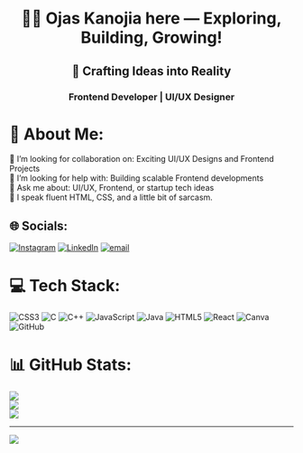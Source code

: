 <h1 align="center">🙋‍♂️ Ojas Kanojia here — Exploring, Building, Growing!</h1>
<h2 align="center">🎨 Crafting Ideas into Reality</h2>
<h3 align="center">Frontend Developer | UI/UX Designer</h3>

# 🚀 About Me:
👯 I’m looking for collaboration on: Exciting UI/UX Designs and Frontend Projects<br>🤝 I’m looking for help with: Building scalable Frontend developments<br>💬 Ask me about: UI/UX, Frontend, or startup tech ideas<br>🎨 I speak fluent HTML, CSS, and a little bit of sarcasm.


## 🌐 Socials:
[![Instagram](https://img.shields.io/badge/Instagram-%23E4405F.svg?logo=Instagram&logoColor=white)](https://instagram.com/www.instagram.com/ok_ojas_14?igsh=MWtvaGtybW12anUxYw==) [![LinkedIn](https://img.shields.io/badge/LinkedIn-%230077B5.svg?logo=linkedin&logoColor=white)](https://linkedin.com/in/www.linkedin.com/in/ojas-kanojia-a30563356/) [![email](https://img.shields.io/badge/Email-D14836?logo=gmail&logoColor=white)](mailto:ojaskanojia299@gmail.com) 

# 💻 Tech Stack:
![CSS3](https://img.shields.io/badge/css3-%231572B6.svg?style=flat&logo=css3&logoColor=white) ![C](https://img.shields.io/badge/c-%2300599C.svg?style=flat&logo=c&logoColor=white) ![C++](https://img.shields.io/badge/c++-%2300599C.svg?style=flat&logo=c%2B%2B&logoColor=white) ![JavaScript](https://img.shields.io/badge/javascript-%23323330.svg?style=flat&logo=javascript&logoColor=%23F7DF1E) ![Java](https://img.shields.io/badge/java-%23ED8B00.svg?style=flat&logo=openjdk&logoColor=white) ![HTML5](https://img.shields.io/badge/html5-%23E34F26.svg?style=flat&logo=html5&logoColor=white) ![React](https://img.shields.io/badge/react-%2320232a.svg?style=flat&logo=react&logoColor=%2361DAFB) ![Canva](https://img.shields.io/badge/Canva-%2300C4CC.svg?style=flat&logo=Canva&logoColor=white) ![GitHub](https://img.shields.io/badge/github-%23121011.svg?style=flat&logo=github&logoColor=white)
# 📊 GitHub Stats:
![](https://github-readme-stats.vercel.app/api?username=Okojas&theme=dark&hide_border=false&include_all_commits=true&count_private=false)<br/>
![](https://nirzak-streak-stats.vercel.app/?user=Okojas&theme=dark&hide_border=false)<br/>
![](https://github-readme-stats.vercel.app/api/top-langs/?username=Okojas&theme=dark&hide_border=false&include_all_commits=true&count_private=false&layout=compact)

---
[![](https://visitcount.itsvg.in/api?id=Okojas&icon=0&color=0)](https://visitcount.itsvg.in)
